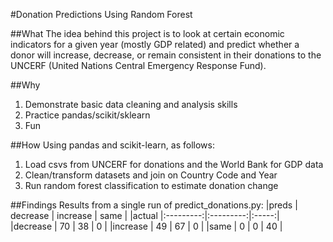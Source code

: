 #Donation Predictions Using Random Forest 

##What
The idea behind this project is to look at certain economic indicators for a given year (mostly GDP related) and predict whether a donor will increase, decrease, or remain consistent in their donations to the UNCERF (United Nations Central Emergency Response Fund).

##Why
1. Demonstrate basic data cleaning and analysis skills
2. Practice pandas/scikit/sklearn
3. Fun

##How
Using pandas and scikit-learn, as follows:
1. Load csvs from UNCERF for donations and the World Bank for GDP data
2. Clean/transform datasets and join on Country Code and Year
3. Run random forest classification to estimate donation change

##Findings
Results from a single run of predict_donations.py:
|preds		| decrease	| increase	| same	|
|actual		|:---------:|:---------:|:-----:|	
|decrease	| 70        |  38       | 0		|
|increase	|        49 |       67   |  0	|
|same		|      0    |     0     |  40	|
